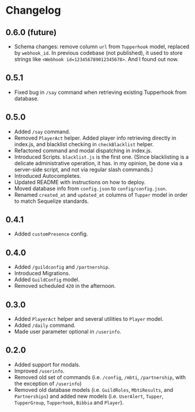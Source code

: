 # Changelog

## 0.6.0 (future)

* Schema changes: remove column `url` from `Tupperhook` model, replaced by `webhook_id`.  In previous codebase (not published), it used to store strings like `<Webhook id=123456789012345678>`.  And I found out now.

## 0.5.1

* Fixed bug in `/say` command when retrieving existing Tupperhook from database.

## 0.5.0

* Added `/say` command.
* Removed `PlayerAct` helper.  Added player info retrieving directly in index.js, and blacklist checking in `checkBlacklist` helper.
* Refactored command and modal dispatching in index.js.
* Introduced Scripts.  `blacklist.js` is the first one. (Since blacklisting is a delicate administrative operation, it has. in my opinion, be done via a server-side script, and not via regular slash commands.)
* Introduced Autocompletes.
* Updated README with instructions on how to deploy.
* Moved database info from `config.json` to `config/config.json`.
* Renamed `created_at` and `updated_at` columns of `Tupper` model in order to match Sequelize standards.

## 0.4.1

* Added `customPresence` config.

## 0.4.0

* Added `/guildconfig` and `/partnership`.
* Introduced Migrations.
* Added `GuildConfig` model.
* Removed scheduled `420` in the afternoon.

## 0.3.0

* Added `PlayerAct` helper and several utilities to `Player` model.
* Added `/daily` command.
* Made user parameter optional in `/userinfo`.

## 0.2.0

* Added support for modals.
* Improved `/userinfo`.
* Removed old set of commands (i.e. `/config`, `/mbti`, `/partnership`, with
  the exception of `/userinfo`)
* Removed old database models (i.e. `GuildRoles`, `MbtiResults`, and
  `Partnerships`) and added new models (i.e. `UserAlert`, `Tupper`,
  `TupperGroup`, `Tupperhook`, `Bibbia` and `Player`).
